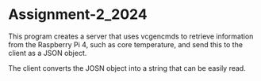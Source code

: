# Assignment-2_2024

This program creates a server that uses vcgencmds to retrieve information from the Raspberry Pi 4, such as core temperature, and send this to the client as a JSON object.

The client converts the JOSN object into a string that can be easily read.
